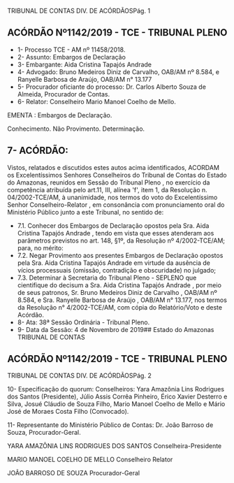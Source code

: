 TRIBUNAL DE CONTAS DIV. DE ACÓRDÃOSPág. 1

## ACÓRDÃO Nº1142/2019 - TCE - TRIBUNAL PLENO

- 1- Processo TCE - AM nº 11458/2018.
- 2- Assunto: Embargos de Declaração
- 3- Embargante: Aida Cristina Tapajós Andrade
- 4- Advogado: Bruno Medeiros Diniz de Carvalho, OAB/AM nº 8.584, e Ranyelle Barbosa de Araújo, OAB/AM n° 13.177
- 5- Procurador oficiante do processo: Dr. Carlos Alberto Souza de Almeida, Procurador de Contas.
- 6- Relator: Conselheiro Mario Manoel Coelho de Mello.

EMENTA : Embargos de Declaração.

Conhecimento. Não Provimento. Determinação.

## 7- ACÓRDÃO:

Vistos, relatados e discutidos estes autos acima identificados, ACORDAM os Excelentíssimos Senhores Conselheiros do Tribunal de Contas do Estado do Amazonas, reunidos em Sessão do Tribunal Pleno , no exercício da competência atribuída pelo art.11, III,  alínea 'f', item 1, da Resolução n. 04/2002-TCE/AM, à unanimidade, nos termos do voto do Excelentíssimo Senhor Conselheiro-Relator , em consonância com pronunciamento oral do Ministério Público junto a este Tribunal, no sentido de:

- 7.1. Conhecer dos Embargos de Declaração opostos pela Sra. Aida Cristina Tapajós Andrade , tendo em vista que esses atenderam aos parâmetros previstos  no  art.  148,  §1º,  da  Resolução  nº  4/2002-TCE/AM;  para,  no mérito:
- 7.2. Negar  Provimento aos  presentes  Embargos  de  Declaração  opostos pela Sra.  Aida  Cristina  Tapajós  Andrade em  virtude  da  ausência  de vícios processuais (omissão, contradição e obscuridade) no julgado;
- 7.3. Determinar à Secretaria do Tribunal Pleno - SEPLENO que cientifique do decisum a Sra.  Aida  Cristina  Tapajós  Andrade , por  meio  de  seus patronos, Sr. Bruno Medeiros Diniz de Carvalho , OAB/AM nº 8.584, e Sra. Ranyelle Barbosa de Araújo ,  OAB/AM n° 13.177, nos termos da Resolução  n°  4/2002-TCE/AM,  com  cópia  do  Relatório/Voto  e  deste Acórdão.
- 8- Ata: 38ª Sessão Ordinária - Tribunal Pleno.
- 9- Data da Sessão: 4 de Novembro de 2019## Estado do Amazonas TRIBUNAL DE CONTAS

## ACÓRDÃO Nº1142/2019 - TCE - TRIBUNAL PLENO

TRIBUNAL DE CONTAS DIV. DE ACÓRDÃOSPág. 2

10-  Especificação do quorum: Conselheiros: Yara Amazônia Lins Rodrigues dos Santos (Presidente), Júlio Assis Corrêa Pinheiro, Érico Xavier Desterro e Silva, Josué Cláudio de Souza Filho, Mario Manoel Coelho de Mello e Mário José de Moraes Costa Filho (Convocado).

11-  Representante  do  Ministério  Público  de  Contas: Dr. João  Barroso  de  Souza, Procurador-Geral.

YARA AMAZÔNIA LINS RODRIGUES DOS SANTOS Conselheira-Presidente

MARIO MANOEL COELHO DE MELLO Conselheiro Relator

JOÃO BARROSO DE SOUZA Procurador-Geral